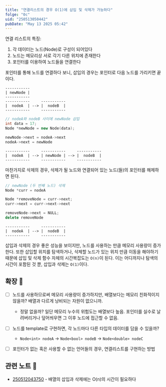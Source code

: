 ```yaml
---
title: "연결리스트의 경우 O(1)에 삽입 및 삭제가 가능하다"
folge: "0c"
uid: "250513050442"
pubDate: "May 13 2025 05:42"
---
```


연결 리스트의 특징:
1. 각 데이터는 노드(Node)로 구성이 되어있다
2. 노드는 메모리상 서로 각기 다른 위치에 존재한다
3. 포인터를 이용하여 노드들을 연결한다

포인터를 통해 노드를 연결하다 보니, 삽입의 경우는 포인터로 다음 노드를 가리키면 끝이다. 

```text
-----------
| newNode | 
-----------
-----------     -----------
|  nodeA  | --> |  nodeB  |
-----------     -----------
```

```cpp
// nodeA와 nodeB 사이에 newNode 삽입
int data = 17;
Node *newNode = new Node(data);

newNode->next = nodeA->next
nodeA->next = newNode
```

```text
-----------     -----------     -----------
|  nodeA  | --> | newNode | --> |  nodeB  |
-----------     -----------     -----------
```

마찬가지로 삭제의 경우, 삭제가 될 노드와 연결되어 있는 노드(들)의 포인터를 해제하면 된다.

```cpp
// newNode (두 번째 노드) 삭제
Node *curr = nodeA

Node *removeNode = curr->next;
curr->next = curr->next->next

removeNode->next = NULL;
delete removeNode
```

```text
-----------     -----------
|  nodeA  | --> |  nodeB  |
-----------     -----------
```

삽입과 삭제의 경우 좋은 성능을 보이지만, 노드를 사용하는 만큼 메모리 사용량이 증가한다. 또한 삽입할 위치를 탐색하거나, 삭제할 노드가 있는 위치 만큼 이동을 해야하기 때문에 삽입 및 삭제 함수 자체의 시간복잡도는 `O(n)`이 된다. 이는 어디까지나 탐색의 시간이 포함된 것 뿐, 삽입과 삭제는 `O(1)`이다.

## 확장 🌱
- [ ] 노드를 사용하므로써 메모리 사용량이 증가하지만, 배열보다는 메모리 친화적이지 않을까? 배열과 다르게 낭비되는 자원이 없으니까.
  * 정말 없을까? 일단 메모리 누수의 위험도는 배열보다 높음. 포인터를 실수로 날려버리거나 덮어씌우면 그 이후 노드에 접근할 수 없음.
- [ ] 노드를 template로 구현하면, 각 노드마다 다른 타입의 데이터를 담을 수 있을까?
  * `Node<int> nodeA` -> `Node<bool> nodeB` -> `Node<double> nodeC`
- [ ] 포인터가 없는 혹은 사용할 수 없는 언어들의 경우, 연결리스트를 구현하는 방법


## 관련 노트 📘
- [250512043750](/note/250512043750) - 배열의 삽입과 삭제에는 O(n)의 시간이 필요하다